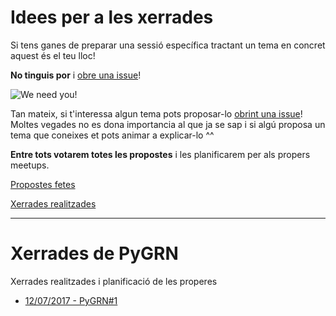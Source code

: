 # Idees per a les xerrades

Si tens ganes de preparar una sessió específica tractant un tema en concret aquest és el teu lloc! 

**No tinguis por** i [obre una issue](https://github.com/pygrn/ideesxerrades/issues/new)!

![We need you!](https://myopenuniversitylife.files.wordpress.com/2011/08/we-need-you.jpg)

Tan mateix, si t'interessa algun tema pots proposar-lo [obrint una issue](https://github.com/pygrn/ideesxerrades/issues/new)! Moltes vegades no es dona importancia al que ja se sap i si algú proposa un tema que coneixes et pots animar a explicar-lo ^^

**Entre tots votarem totes les propostes** i les planificarem per als propers meetups.


[Propostes fetes](https://github.com/pygrn/ideesxerrades/issues)

[Xerrades realitzades](https://github.com/pygrn/xerrades)


-----------------


# Xerrades de PyGRN

Xerrades realitzades i planificació de les properes

- [12/07/2017 - PyGRN#1](https://github.com/pygrn/ideesxerrades/tree/master/20170712)
